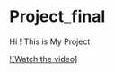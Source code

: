 # Project_final

Hi ! This is My Project

[![Watch the video]](https://drive.google.com/file/d/1XCvLYmVjcuUq7TM_vY5hN0Xg3uPb_uWP/view?fbclid=IwAR1pyoJB7aEn5D-2lLwUeFUB--MmGGurdwmm25ul_8MY8lJlP527KswbFSM)
